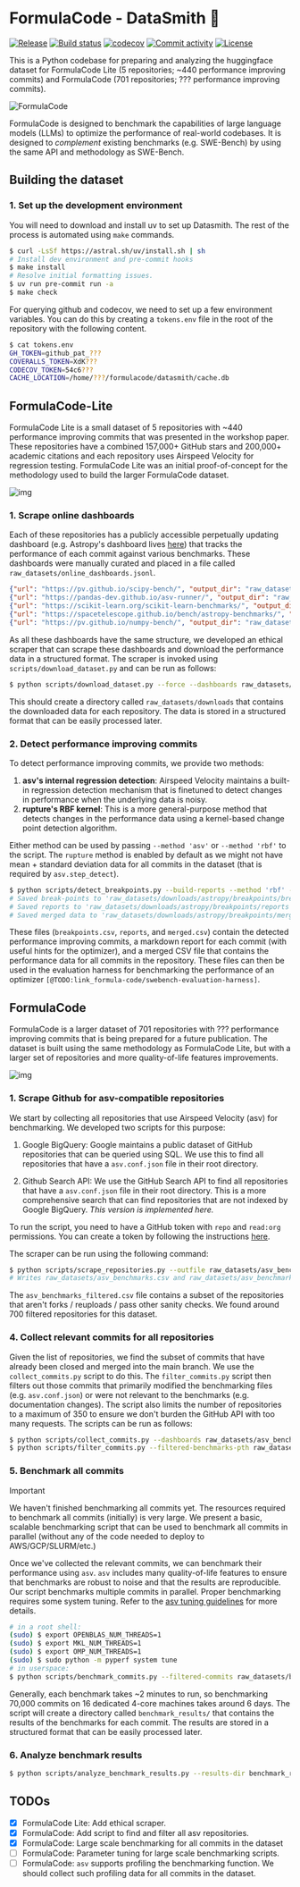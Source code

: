 # FormulaCode - DataSmith 🔨

[![Release](https://img.shields.io/github/v/release/formula-code/datasmith)](https://img.shields.io/github/v/release/formula-code/datasmith)
[![Build status](https://img.shields.io/github/actions/workflow/status/formula-code/datasmith/main.yml?branch=main)](https://github.com/formula-code/datasmith/actions/workflows/main.yml?query=branch%3Amain)
[![codecov](https://codecov.io/gh/formula-code/datasmith/branch/main/graph/badge.svg)](https://codecov.io/gh/formula-code/datasmith)
[![Commit activity](https://img.shields.io/github/commit-activity/m/formula-code/datasmith)](https://img.shields.io/github/commit-activity/m/formula-code/datasmith)
[![License](https://img.shields.io/github/license/formula-code/datasmith)](https://img.shields.io/github/license/formula-code/datasmith)

This is a Python codebase for preparing and analyzing the huggingface dataset for FormulaCode Lite (5 repositories; ~440 performance improving commits) and FormulaCode (701 repositories; ??? performance improving commits).

![FormulaCode](static/Fig1.png)

FormulaCode is designed to benchmark the capabilities of large language models (LLMs) to optimize the performance of real-world codebases. It is designed to _complement_ existing benchmarks (e.g. SWE-Bench) by using the same API and methodology as SWE-Bench.
<!-- , but offers four key improvements:

1. Human-relative metric. FormulaCode scores the ability of an LLM to optimize a codebase relative to the speedup achieved by human developers. This makes it harder to "saturate" FormulaCode as simply memorizing the performance improvements doesn't enable _better_ than human performance.

2. Higher granularity feedback. Test cases streamline constrain coding agents to a pass/fail reward that is too sparse  a signal for fostering iterative optimizations (like those necessary for RL-based agents or evolutionary algorithms like AlphaEvolve). Performance benchmarking and profilers provide more more nuanced feedback, allowing LLMs to learn from the performance characteristics of the codebase and make more informed decisions about how to optimize it.

3. Performance benchmarks v.s Unit Tests. Unit test suites are designed to protect against edge cases and common bugs. This makes them susceptible to overfitting, where an LLM can achieve high scores by simply memorizing the test cases without actually improving the codebase. Performance benchmarks, on the other hand, are designed to measure the performance of a codebase under realistic workloads for the most common use cases.

4. Real-world Benchmarking. An LLM that achieves better than human performance on FormulaCode for a particular problem is likely the best available solution for that problem. If well-documented, a good solution can be used by other developers to improve their own codebases. -->



## Building the dataset

### 1. Set up the development environment

You will need to download and install uv to set up Datasmith. The rest of the process is automated using `make` commands.

```bash
$ curl -LsSf https://astral.sh/uv/install.sh | sh
# Install dev environment and pre-commit hooks
$ make install
# Resolve initial formatting issues.
$ uv run pre-commit run -a
$ make check
```

For querying github and codecov, we need to set up a few environment variables. You can do this by creating a `tokens.env` file in the root of the repository with the following content.

```bash
$ cat tokens.env
GH_TOKEN=github_pat_???
COVERALLS_TOKEN=XdK???
CODECOV_TOKEN=54c6???
CACHE_LOCATION=/home/???/formulacode/datasmith/cache.db
```

## FormulaCode-Lite

FormulaCode Lite is a small dataset of 5 repositories with ~440 performance improving commits that was presented in the workshop paper. These repositories have a combined 157,000+ GitHub stars and 200,000+ academic citations and each repository uses Airspeed Velocity for regression testing. FormulaCode Lite was an initial proof-of-concept for the methodology used to build the larger FormulaCode dataset.

![img](static/Fig2.png)


### 1. Scrape online dashboards

Each of these repositories has a publicly accessible perpetually updating dashboard (e.g. Astropy's dashboard lives [here](https://spacetelescope.github.io/bench/astropy-benchmarks)) that tracks the performance of each commit against various benchmarks. These dashboards were manually curated and placed in a file called `raw_datasets/online_dashboards.jsonl`.

```json
{"url": "https://pv.github.io/scipy-bench/", "output_dir": "raw_datasets/downloads/scipy"}
{"url": "https://pandas-dev.github.io/asv-runner/", "output_dir": "raw_datasets/downloads/pandas"}
{"url": "https://scikit-learn.org/scikit-learn-benchmarks/", "output_dir": "raw_datasets/downloads/sklearn"}
{"url": "https://spacetelescope.github.io/bench/astropy-benchmarks/", "output_dir": "raw_datasets/downloads/astropy"}
{"url": "https://pv.github.io/numpy-bench/", "output_dir": "raw_datasets/downloads/numpy"}
```
As all these dashboards have the same structure, we developed an ethical scraper that can scrape these dashboards and download the performance data in a structured format. The scraper is invoked using `scripts/download_dataset.py` and can be run as follows:

```bash
$ python scripts/download_dataset.py --force --dashboards raw_datasets/online_dashboards.jsonl
```

This should create a directory called `raw_datasets/downloads` that contains the downloaded data for each repository. The data is stored in a structured format that can be easily processed later.


### 2. Detect performance improving commits

To detect performance improving commits, we provide two methods:
1. **asv's internal regression detection**: Airspeed Velocity maintains a built-in regression detection mechanism that is finetuned to detect changes in performance when the underlying data is noisy.
2. **rupture's RBF kernel**: This is a more general-purpose method that detects changes in the performance data using a kernel-based change point detection algorithm.

Either method can be used by passing `--method 'asv'` or `--method 'rbf'` to the script. The `rupture` method is enabled by default as we might not have mean + standard deviation data for all commits in the dataset (that is required by `asv.step_detect`).

```bash
$ python scripts/detect_breakpoints.py --build-reports --method 'rbf' --compute-coverage --dataset raw_datasets/downloads/astropy
# Saved break-points to 'raw_datasets/downloads/astropy/breakpoints/breakpoints.csv'.
# Saved reports to 'raw_datasets/downloads/astropy/breakpoints/reports'.
# Saved merged data to 'raw_datasets/downloads/astropy/breakpoints/merged.csv'.
```

These files (`breakpoints.csv`, `reports`, and `merged.csv`) contain the detected performance improving commits, a markdown report for each commit (with useful hints for the optimizer), and a merged CSV file that contains the performance data for all commits in the repository. These files can then be used in the evaluation harness for benchmarking the performance of an optimizer `[@TODO:link_formula-code/swebench-evaluation-harness]`.



## FormulaCode

FormulaCode is a larger dataset of 701 repositories with ??? performance improving commits that is being prepared for a future publication. The dataset is built using the same methodology as FormulaCode Lite, but with a larger set of repositories and more quality-of-life features improvements.

![img](static/CommitDist2.png)

### 1. Scrape Github for asv-compatible repositories

We start by collecting all repositories that use Airspeed Velocity (asv) for benchmarking. We developed two scripts for this purpose:

1. Google BigQuery: Google maintains a public dataset of GitHub repositories that can be queried using SQL. We use this to find all repositories that have a `asv.conf.json` file in their root directory.

2. Github Search API: We use the GitHub Search API to find all repositories that have a `asv.conf.json` file in their root directory. This is a more comprehensive search that can find repositories that are not indexed by Google BigQuery. _This version is implemented here._

To run the script, you need to have a GitHub token with `repo` and `read:org` permissions. You can create a token by following the instructions [here](https://docs.github.com/en/authentication/keeping-your-account-and-data-secure/creating-a-personal-access-token).


The scraper can be run using the following command:
```bash
$ python scripts/scrape_repositories.py --outfile raw_datasets/asv_benchmarks.csv
# Writes raw_datasets/asv_benchmarks.csv and raw_datasets/asv_benchmarks_filtered.csv
```

The `asv_benchmarks_filtered.csv` file contains a subset of the repositories that aren't forks / reuploads / pass other sanity checks. We found around 700 filtered repositories for this dataset.


### 4. Collect relevant commits for all repositories

Given the list of repositories, we find the subset of commits that have already been closed and merged into the main branch. We use the `collect_commits.py` script to do this. The `filter_commits.py` script then filters out those commits that primarily modified the benchmarking files (e.g. `asv.conf.json`) or were not relevant to the benchmarks (e.g. documentation changes). The script also limits the number of repositories to a maximum of 350 to ensure we don't burden the GitHub API with too many requests. The scripts can be run as follows:

```bash
$ python scripts/collect_commits.py --dashboards raw_datasets/asv_benchmarks_filtered.csv --outfile raw_datasets/benchmark_commits_merged.jsonl
$ python scripts/filter_commits.py --filtered-benchmarks-pth raw_datasets/asv_benchmarks_filtered.csv --merged-commits-pth raw_datasets/benchmark_commits_merged.jsonl --output-pth raw_datasets/benchmark_commits_filtered.jsonl --max-repos 350 --threads 8 --procs 8
```
### 5. Benchmark all commits

> [!IMPORTANT]
> We haven't finished benchmarking all commits yet. The resources required to benchmark all commits (initially) is very large. We present a basic, scalable benchmarking script that can be used to benchmark all commits in parallel (without any of the code needed to deploy to AWS/GCP/SLURM/etc.)

Once we've collected the relevant commits, we can benchmark their performance using `asv`. `asv` includes many quality-of-life features to ensure that benchmarks are robust to noise and that the results are reproducible. Our script benchmarks multiple commits in parallel. Proper benchmarking requires some system tuning. Refer to the [asv tuning guidelines](https://asv.readthedocs.io/en/latest/tuning.html) for more details.

```bash
# in a root shell:
(sudo) $ export OPENBLAS_NUM_THREADS=1
(sudo) $ export MKL_NUM_THREADS=1
(sudo) $ export OMP_NUM_THREADS=1
(sudo) $ sudo python -m pyperf system tune
# in userspace:
$ python scripts/benchmark_commits.py --filtered-commits raw_datasets/benchmark_commits_filtered.jsonl --max-concurrency 15 --num-cores 4 --asv-args "--interleave-rounds --append-samples -a rounds=2 -a repeat=2" --output-dir benchmark_results/
```

Generally, each benchmark takes ~2 minutes to run, so benchmarking 70,000 commits on 16 dedicated 4-core machines takes around 6 days. The script will create a directory called `benchmark_results/` that contains the results of the benchmarks for each commit. The results are stored in a structured format that can be easily processed later.

### 6. Analyze benchmark results

```bash
$ python scripts/analyze_benchmark_results.py --results-dir benchmark_results/results --output-dir analysis/ --commit-metadata raw_datasets/benchmark_commits_filtered.jsonl
```


## TODOs

- [X] FormulaCode Lite: Add ethical scraper.
- [X] FormulaCode: Add script to find and filter all asv repositories.
- [X] FormulaCode: Large scale benchmarking for all commits in the dataset
- [ ] FormulaCode: Parameter tuning for large scale benchmarking scripts.
- [ ] FormulaCode: `asv` supports profiling the benchmarking function. We should collect such profiling data for all commits in the dataset.
